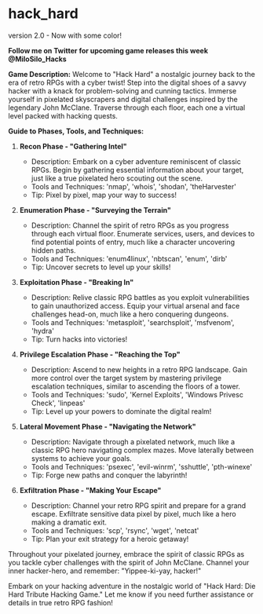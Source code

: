 # hack_hard

version 2.0 - Now with some color!

**Follow me on Twitter for upcoming game releases this week @MiloSilo_Hacks**

**Game Description:**
Welcome to "Hack Hard" a nostalgic journey back to the era of retro RPGs with a cyber twist! Step into the digital shoes of a savvy hacker with a knack for problem-solving and cunning tactics. Immerse yourself in pixelated skyscrapers and digital challenges inspired by the legendary John McClane. Traverse through each floor, each one a virtual level packed with hacking quests.

**Guide to Phases, Tools, and Techniques:**
1. **Recon Phase - "Gathering Intel"**
   - Description: Embark on a cyber adventure reminiscent of classic RPGs. Begin by gathering essential information about your target, just like a true pixelated hero scouting out the scene.
   - Tools and Techniques: 'nmap', 'whois', 'shodan', 'theHarvester'
   - Tip: Pixel by pixel, map your way to success!

2. **Enumeration Phase - "Surveying the Terrain"**
   - Description: Channel the spirit of retro RPGs as you progress through each virtual floor. Enumerate services, users, and devices to find potential points of entry, much like a character uncovering hidden paths.
   - Tools and Techniques: 'enum4linux', 'nbtscan', 'enum', 'dirb'
   - Tip: Uncover secrets to level up your skills!

3. **Exploitation Phase - "Breaking In"**
   - Description: Relive classic RPG battles as you exploit vulnerabilities to gain unauthorized access. Equip your virtual arsenal and face challenges head-on, much like a hero conquering dungeons.
   - Tools and Techniques: 'metasploit', 'searchsploit', 'msfvenom', 'hydra'
   - Tip: Turn hacks into victories!

4. **Privilege Escalation Phase - "Reaching the Top"**
   - Description: Ascend to new heights in a retro RPG landscape. Gain more control over the target system by mastering privilege escalation techniques, similar to ascending the floors of a tower.
   - Tools and Techniques: 'sudo', 'Kernel Exploits', 'Windows Privesc Check', 'linpeas'
   - Tip: Level up your powers to dominate the digital realm!

5. **Lateral Movement Phase - "Navigating the Network"**
   - Description: Navigate through a pixelated network, much like a classic RPG hero navigating complex mazes. Move laterally between systems to achieve your goals.
   - Tools and Techniques: 'psexec', 'evil-winrm', 'sshuttle', 'pth-winexe'
   - Tip: Forge new paths and conquer the labyrinth!

6. **Exfiltration Phase - "Making Your Escape"**
   - Description: Channel your retro RPG spirit and prepare for a grand escape. Exfiltrate sensitive data pixel by pixel, much like a hero making a dramatic exit.
   - Tools and Techniques: 'scp', 'rsync', 'wget', 'netcat'
   - Tip: Plan your exit strategy for a heroic getaway!

Throughout your pixelated journey, embrace the spirit of classic RPGs as you tackle cyber challenges with the spirit of John McClane. Channel your inner hacker-hero, and remember: "Yippee-ki-yay, hacker!"

Embark on your hacking adventure in the nostalgic world of "Hack Hard: Die Hard Tribute Hacking Game." Let me know if you need further assistance or details in true retro RPG fashion!
